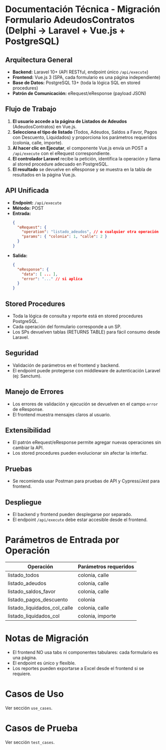 # Documentación Técnica - Migración Formulario AdeudosContratos (Delphi → Laravel + Vue.js + PostgreSQL)

## Arquitectura General
- **Backend:** Laravel 10+ (API RESTful, endpoint único `/api/execute`)
- **Frontend:** Vue.js 3 (SPA, cada formulario es una página independiente)
- **Base de Datos:** PostgreSQL 13+ (toda la lógica SQL en stored procedures)
- **Patrón de Comunicación:** eRequest/eResponse (payload JSON)

## Flujo de Trabajo
1. **El usuario accede a la página de Listados de Adeudos** (AdeudosContratos) en Vue.js.
2. **Selecciona el tipo de listado** (Todos, Adeudos, Saldos a Favor, Pagos con Descuento, Liquidados) y proporciona los parámetros requeridos (colonia, calle, importe).
3. **Al hacer clic en Ejecutar**, el componente Vue.js envía un POST a `/api/execute` con el eRequest correspondiente.
4. **El controlador Laravel** recibe la petición, identifica la operación y llama al stored procedure adecuado en PostgreSQL.
5. **El resultado** se devuelve en eResponse y se muestra en la tabla de resultados en la página Vue.js.

## API Unificada
- **Endpoint:** `/api/execute`
- **Método:** POST
- **Entrada:**
  ```json
  {
    "eRequest": {
      "operation": "listado_adeudos", // o cualquier otra operación
      "params": { "colonia": 1, "calle": 2 }
    }
  }
  ```
- **Salida:**
  ```json
  {
    "eResponse": {
      "data": [ ... ],
      "error": "..." // si aplica
    }
  }
  ```

## Stored Procedures
- Toda la lógica de consulta y reporte está en stored procedures PostgreSQL.
- Cada operación del formulario corresponde a un SP.
- Los SPs devuelven tablas (RETURNS TABLE) para fácil consumo desde Laravel.

## Seguridad
- Validación de parámetros en el frontend y backend.
- El endpoint puede protegerse con middleware de autenticación Laravel (ej: Sanctum).

## Manejo de Errores
- Los errores de validación y ejecución se devuelven en el campo `error` de eResponse.
- El frontend muestra mensajes claros al usuario.

## Extensibilidad
- El patrón eRequest/eResponse permite agregar nuevas operaciones sin cambiar la API.
- Los stored procedures pueden evolucionar sin afectar la interfaz.

## Pruebas
- Se recomienda usar Postman para pruebas de API y Cypress/Jest para frontend.

## Despliegue
- El backend y frontend pueden desplegarse por separado.
- El endpoint `/api/execute` debe estar accesible desde el frontend.

# Parámetros de Entrada por Operación
| Operación                        | Parámetros requeridos           |
|----------------------------------|---------------------------------|
| listado_todos                    | colonia, calle                  |
| listado_adeudos                  | colonia, calle                  |
| listado_saldos_favor             | colonia, calle                  |
| listado_pagos_descuento          | colonia                         |
| listado_liquidados_col_calle     | colonia, calle                  |
| listado_liquidados_col           | colonia, importe                |

# Notas de Migración
- El frontend NO usa tabs ni componentes tabulares: cada formulario es una página.
- El endpoint es único y flexible.
- Los reportes pueden exportarse a Excel desde el frontend si se requiere.

# Casos de Uso
Ver sección `use_cases`.

# Casos de Prueba
Ver sección `test_cases`.
